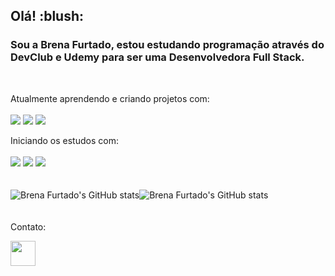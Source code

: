 <h2>Olá! :blush:</h2>

<h3>Sou a Brena Furtado, estou estudando programação através do DevClub e Udemy para ser uma Desenvolvedora Full Stack.</h3>
<br>

Atualmente aprendendo e criando projetos com:
<br>
<br>
<img src="https://img.shields.io/badge/HTML5-E34F26?style=for-the-badge&logo=html5&logoColor=white"> <img src="https://img.shields.io/badge/CSS3-1572B6?style=for-the-badge&logo=css3&logoColor=white"> <img src="https://img.shields.io/badge/JavaScript-F7DF1E?style=for-the-badge&logo=javascript&logoColor=black">

Iniciando os estudos com:
<br>
<br>
<img src="https://img.shields.io/badge/Node.js-43853D?style=for-the-badge&logo=node.js&logoColor=white"> <img src="https://img.shields.io/badge/React-20232A?style=for-the-badge&logo=react&logoColor=61DAFB"> <img src="https://img.shields.io/badge/Python-3776AB?style=for-the-badge&logo=python&logoColor=white">
<br>
<br>
<br>
![Brena Furtado's GitHub stats](https://github-readme-stats.vercel.app/api?username=brenafurtado&hide=contribs,prs)![Brena Furtado's GitHub stats](https://github-readme-stats.vercel.app/api?username=brenafurtado&show_icons=true&theme=transparent)
<br>
<br>
<br>
Contato:

<a href="https://www.instagram.com/bre.furtado/"> <img src="https://camo.githubusercontent.com/c80f9763ed06d4ab9fbcc1a74b8b74cd95e4c7f82d3f1f70233994f236a0faeb/68747470733a2f2f63646e2e6a7364656c6976722e6e65742f6e706d2f73696d706c652d69636f6e734076332f69636f6e732f696e7374616772616d2e737667" width=40px> </a>





